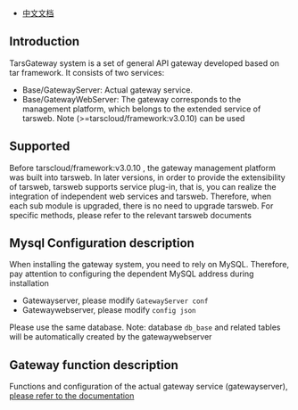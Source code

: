 - [中文文档](README.md)

## Introduction

TarsGateway system is a set of general API gateway developed based on tar framework. It consists of two services:

- Base/GatewayServer: Actual gateway service.
- Base/GatewayWebServer: The gateway corresponds to the management platform, which belongs to the extended service of tarsweb. Note  (>=tarscloud/framework:v3.0.10)  can be used

## Supported

Before  tarscloud/framework:v3.0.10 , the gateway management platform was built into tarsweb. In later versions, in order to provide the extensibility of tarsweb, tarsweb supports service plug-in, that is, you can realize the integration of independent web services and tarsweb. Therefore, when each sub module is upgraded, there is no need to upgrade tarsweb. For specific methods, please refer to the relevant tarsweb documents

## Mysql Configuration description

When installing the gateway system, you need to rely on MySQL. Therefore, pay attention to configuring the dependent MySQL address during installation

- Gatewayserver, please modify `GatewayServer conf`
- Gatewaywebserver, please modify `config json`

Please use the same database. Note: database `db_base` and related tables will be automatically created by the gatewaywebserver

## Gateway function description

Functions and configuration of the actual gateway service (gatewayserver), [please refer to the documentation](./doc/Gateway.en.md)
